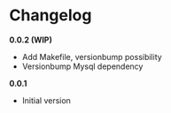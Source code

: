 # Changelog

**0.0.2 (WIP)**
- Add Makefile, versionbump possibility
- Versionbump Mysql dependency

**0.0.1**
- Initial version

